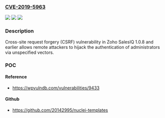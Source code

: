 ### [CVE-2019-5963](https://cve.mitre.org/cgi-bin/cvename.cgi?name=CVE-2019-5963)
![](https://img.shields.io/static/v1?label=Product&message=Zoho%20SalesIQ&color=blue)
![](https://img.shields.io/static/v1?label=Version&message=n%2Fa&color=blue)
![](https://img.shields.io/static/v1?label=Vulnerability&message=Cross-site%20request%20forgery&color=brighgreen)

### Description

Cross-site request forgery (CSRF) vulnerability in Zoho SalesIQ 1.0.8 and earlier allows remote attackers to hijack the authentication of administrators via unspecified vectors.

### POC

#### Reference
- https://wpvulndb.com/vulnerabilities/9433

#### Github
- https://github.com/20142995/nuclei-templates


